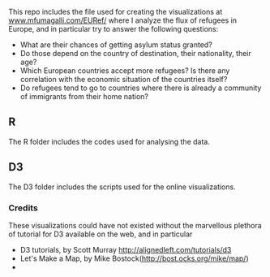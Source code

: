 This repo includes the file used for creating the visualizations at www.mfumagalli.com/EURef/
where I analyze the flux of refugees in Europe, and in particular try to answer the following questions: 

* What are their chances of getting asylum status granted?
* Do those depend on the country of destination, their nationality, their age?
* Which European countries accept more refugees? Is there any correlation with the economic situation of the countries itself?
* Do refugees tend to go to countries where there is already a community of immigrants from their home nation?

## R
The R folder includes the codes used for analysing the data.

## D3
The D3 folder includes the scripts used for the online visualizations.

### Credits
These visualizations could have not existed without the marvellous plethora of tutorial for D3 available on the web, and in particular 

* D3 tutorials, by Scott Murray http://alignedleft.com/tutorials/d3
* Let's Make a Map, by Mike Bostock(http://bost.ocks.org/mike/map/)
* 